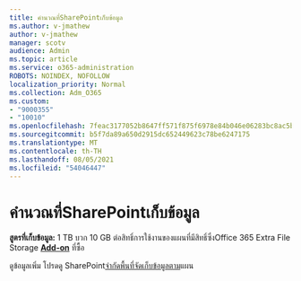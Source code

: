 ```yaml
---
title: คํานวณที่SharePointเก็บข้อมูล
ms.author: v-jmathew
author: v-jmathew
manager: scotv
audience: Admin
ms.topic: article
ms.service: o365-administration
ROBOTS: NOINDEX, NOFOLLOW
localization_priority: Normal
ms.collection: Adm_O365
ms.custom:
- "9000355"
- "10010"
ms.openlocfilehash: 7feac3177052b8647ff571f875f6978e84b046e06283bc8ac5ba48cc148f14a6
ms.sourcegitcommit: b5f7da89a650d2915dc652449623c78be6247175
ms.translationtype: MT
ms.contentlocale: th-TH
ms.lasthandoff: 08/05/2021
ms.locfileid: "54046447"
---
```

# <a name="calculate-sharepoint-storage"></a>คํานวณที่SharePointเก็บข้อมูล

**สูตรที่เก็บข้อมูล:** 1 TB บวก 10 GB ต่อสิทธิ์การใช้งานของแผนที่มีสิทธิ์ซึ่งOffice 365 Extra File Storage **[Add-on](https://docs.microsoft.com/microsoft-365/commerce/add-storage-space)** ที่ซื้อ [](https://docs.microsoft.com/microsoft-365/commerce/add-storage-space)

ดูข้อมูลเพิ่ม โปรดดู SharePoint[จํากัดพื้นที่จัดเก็บข้อมูลตาม](https://docs.microsoft.com/office365/servicedescriptions/sharepoint-online-service-description/sharepoint-online-limits)แผน
